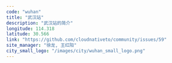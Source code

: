 ```yaml
---
code: "wuhan"
title: "武汉站"
description: "武汉站的简介"
longitude: 114.318
latitude: 30.566
link: "https://github.com/cloudnativeto/community/issues/59"
site_manager: "徐龙, 王红阳"
city_small_logo: "/images/city/wuhan_small_logo.png"
---
```

